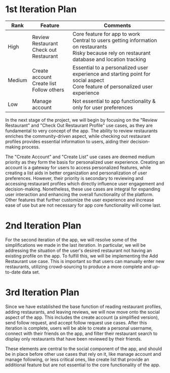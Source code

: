 # 1st Iteration Plan

| Rank   | Feature                                              | Comments                                                                                                                                                     |
|--------|------------------------------------------------------|--------------------------------------------------------------------------------------------------------------------------------------------------------------|
| High   | Review Restaurant <br/> Check out Restaurant         | Core feature for app to work <br/> Central to users getting information on restaurants <br/> Risky because rely on restaurant database and location tracking |
| Medium | Create account <br/> Create list <br/> Follow others | Essential to a personalized user experience and starting point for social aspect <br/> Core feature of personalized user experience                          |
| Low    | Manage account                                       | Not essential to app functionality & only for user preferences                                                                                               |

In the next stage of the project, we will begin by focusing on the "Review Restaurant" and 
"Check Out Restaurant Profile" use cases, as they are fundamental to very 
concept of the app. The ability to review restaurants enriches the community-driven 
aspect, while checking out restaurant profiles provides essential information to 
users, aiding their decision-making process. 

The "Create Account" and "Create List" use cases are deemed 
medium priority as they form the basis for personalized user experience. 
Creating an account is a gateway for users to access personalized features, 
while creating a list aids in better organization and personalization of user 
preferences. However, their priority is secondary to reviewing and accessing 
restaurant profiles which directly influence user engagement and decision-making.
Nonetheless, these use cases are integral for expanding user interaction and
enhancing the overall functionality of the platform. Other features that 
further customize the user experience and increase ease of use but are not 
necessary for app core functionality will come last.

# 2nd Iteration Plan

For the second iteration of the app, we will resolve some of the simplifications we made in the last iteration.
In particular, we will be addressing the situation of the user's desired restaurant not having
an existing profile on the app. To fulfill this, we will be implementing the Add Restaurant use case.
This is important so that users can manually enter new restaurants, utilizing crowd-sourcing to produce 
a more complete and up-to-date data set.

# 3rd Iteration Plan

Since we have established the base function of reading restaurant profiles, adding restaurants, and leaving reviews, 
we will now move onto the social aspect of the app. This includes the create account (a simplified version), send follow request, and accept follow 
request use cases. After this iteration is complete, users will be able to create a personal username, connect with their
friends on the app, and filter their restaurant search to display only restaurants that have been reviewed by their friends.

These elements are central to the social component of the app, and should be in place before other use
cases that rely on it, like manage account and manage following, or less critical ones, like create list 
that provide an additional feature but are not essential to the core functionality of the app.
